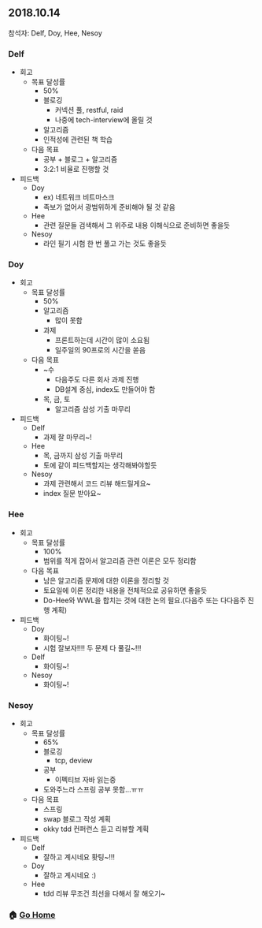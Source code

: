 ## 2018.10.14
참석자: Delf, Doy, Hee, Nesoy

### Delf
- 회고
  - 목표 달성률
    - 50%
    - 블로깅
      - 커넥션 풀, restful, raid
      - 나중에 tech-interview에 올릴 것
    - 알고리즘
    - 인적성에 관련된 책 학습
  - 다음 목표
    - 공부 + 블로그 + 알고리즘
    - 3:2:1 비율로 진행할 것 
- 피드백
  - Doy
    - ex) 네트워크 비트마스크
    - 족보가 없어서 광범위하게 준비해야 될 것 같음
  - Hee
    - 관련 질문들 검색해서 그 위주로 내용 이해식으로 준비하면 좋을듯
  - Nesoy
    - 라인 필기 시험 한 번 풀고 가는 것도 좋을듯

### Doy
- 회고
  - 목표 달성률
    - 50%
    - 알고리즘
      - 많이 못함
    - 과제
      - 프론트하는데 시간이 많이 소요됨
      - 일주일의 90프로의 시간을 쏟음
  - 다음 목표
    - ~수
      - 다음주도 다른 회사 과제 진행 
      - DB설계 중심, index도 만들어야 함
    - 목, 금, 토
      - 알고리즘 삼성 기출 마무리 
- 피드백
  - Delf
    - 과제 잘 마무리~!
  - Hee
    - 목, 금까지 삼성 기출 마무리
    - 토에 같이 피드백할지는 생각해봐야할듯 
  - Nesoy
    - 과제 관련해서 코드 리뷰 해드릴게요~
    - index 질문 받아요~ 

### Hee
- 회고
  - 목표 달성률
    - 100%
    - 범위를 적게 잡아서 알고리즘 관련 이론은 모두 정리함
  - 다음 목표
    - 남은 알고리즘 문제에 대한 이론을 정리할 것
    - 토요일에 이론 정리한 내용을 전체적으로 공유하면 좋을듯
    - Do-Hee와 WWL을 합치는 것에 대한 논의 필요.(다음주 또는 다다음주 진행 계획)
- 피드백
  - Doy
    - 화이팅~!
    - 시험 잘보자!!!! 두 문제 다 풀길~!!!
  - Delf
    - 화이팅~!
  - Nesoy
    - 화이팅~!

### Nesoy
- 회고
  - 목표 달성률
    - 65%
    - 블로깅
      - tcp, deview
    - 공부
      - 이펙티브 자바 읽는중
    - 도와주느라 스프링 공부 못함...ㅠㅠ
  - 다음 목표
    - 스프링
    - swap 블로그 작성 계획
    - okky tdd 컨퍼런스 듣고 리뷰할 계획 
- 피드백
  - Delf
    - 잘하고 계시네요 홧팅~!!!
  - Doy
    - 잘하고 계시네요 :)
  - Hee
    - tdd 리뷰 무조건 최선을 다해서 잘 해오기~

### :house: [Go Home](https://github.com/T-WWL/WWL)
